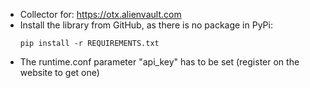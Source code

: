 - Collector for: https://otx.alienvault.com
- Install the library from GitHub, as there is no package in PyPi:
  ```language
  pip install -r REQUIREMENTS.txt
   ```
- The runtime.conf parameter "api_key" has to be set (register on the website to get one)